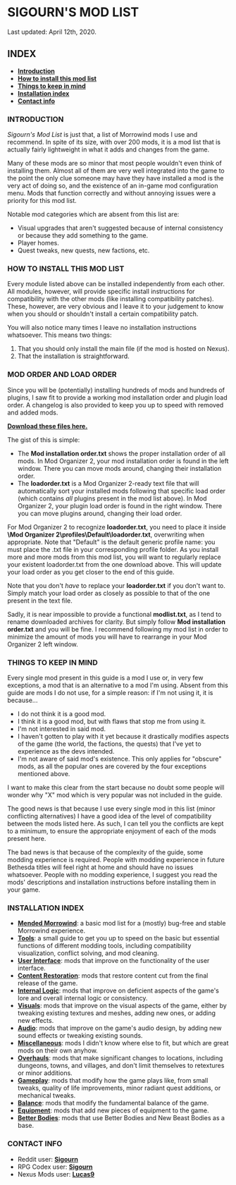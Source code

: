 # SIGOURN'S MOD LIST

Last updated: April 12th, 2020.

## INDEX

- [**Introduction**](https://github.com/Sigourn/morrowind-improved/blob/master/readme.md#introduction)
- [**How to install this mod list**](https://github.com/Sigourn/morrowind-improved/blob/master/readme.md#how-to-install-this-mod-list)
- [**Things to keep in mind**](https://github.com/Sigourn/morrowind-improved/blob/master/readme.md#things-to-keep-in-mind)
- [**Installation index**](https://github.com/Sigourn/morrowind-improved/blob/master/readme.md#installation-index)
- [**Contact info**](https://github.com/Sigourn/morrowind-improved/blob/master/readme.md#contact-info)

### INTRODUCTION

*Sigourn's Mod List* is just that, a list of Morrowind mods I use and recommend. In spite of its size, with over 200 mods, it is a mod list that is actually fairly lightweight in what it adds and changes from the game. 

Many of these mods are so minor that most people wouldn't even think of installing them. Almost all of them are very well integrated into the game to the point the only clue someone may have they have installed a mod is the very act of doing so, and the existence of an in-game mod configuration menu. Mods that function correctly and without annoying issues were a priority for this mod list.

Notable mod categories which are absent from this list are:

- Visual upgrades that aren't suggested because of internal consistency or because they add something to the game.
- Player homes.
- Quest tweaks, new quests, new factions, etc.

### HOW TO INSTALL THIS MOD LIST

Every module listed above can be installed independently from each other. All modules, however, will provide specific install instructions for compatibility with the other mods (like installing compatibility patches). These, however, are very obvious and I leave it to your judgement to know when you should or shouldn't install a certain compatibility patch.

You will also notice many times I leave no installation instructions whatsoever. This means two things:
1. That you should only install the main file (if the mod is hosted on Nexus).
2. That the installation is straightforward.

### MOD ORDER AND LOAD ORDER

Since you will be (potentially) installing hundreds of mods and hundreds of plugins, I saw fit to provide a working mod installation order and plugin load order. A changelog is also provided to keep you up to speed with removed and added mods.

[**Download these files here.**](https://www.mediafire.com/file/o2to8m74dab8bow/Sigourns_Mod_List_%28April_13th%29.zip/file)

The gist of this is simple:
- The **Mod installation order.txt** shows the proper installation order of all mods. In Mod Organizer 2, your mod installation order is found in the left window. There you can move mods around, changing their installation order.
- The **loadorder.txt** is a Mod Organizer 2-ready text file that will automatically sort your installed mods following that specific load order (which contains *all* plugins present in the mod list above). In Mod Organizer 2, your plugin load order is found in the right window. There you can move plugins around, changing their load order. 

For Mod Organizer 2 to recognize **loadorder.txt**, you need to place it inside **\Mod Organizer 2\profiles\Default\loadorder.txt**, overwriting when appropriate. Note that "Default" is the default generic profile name: you must place the .txt file in your corresponding profile folder. As you install more and more mods from this mod list, you will want to regularly replace your existent loadorder.txt from the one download above. This will update your load order as you get closer to the end of this guide.

Note that you don't *have* to replace your **loadorder.txt** if you don't want to. Simply match your load order as closely as possible to that of the one present in the text file.

Sadly, it is near impossible to provide a functional **modlist.txt**, as I tend to rename downloaded archives for clarity. But simply follow **Mod installation order.txt** and you will be fine. I recommend following my mod list in order to minimize the amount of mods you will have to rearrange in your Mod Organizer 2 left window.

### THINGS TO KEEP IN MIND

Every single mod present in this guide is a mod I use or, in very few exceptions, a mod that is an alternative to a mod I'm using. Absent from this guide are mods I do not use, for a simple reason: if I'm not using it, it is because...

- I do not think it is a good mod.
- I think it is a good mod, but with flaws that stop me from using it.
- I'm not interested in said mod.
- I haven't gotten to play with it yet because it drastically modifies aspects of the game (the world, the factions, the quests) that I've yet to experience as the devs intended.
- I'm not aware of said mod's existence. This only applies for "obscure" mods, as all the popular ones are covered by the four exceptions mentioned above.

I want to make this clear from the start because no doubt some people will wonder why "X" mod which is very popular was not included in the guide.

The good news is that because I use every single mod in this list (minor conflicting alternatives) I have a good idea of the level of compatibility between the mods listed here. As such, I can tell you the conflicts are kept to a minimum, to ensure the appropriate enjoyment of each of the mods present here.

The bad news is that because of the complexity of the guide, some modding experience is required. People with modding experience in future Bethesda titles will feel right at home and should have no issues whatsoever. People with no modding experience, I suggest you read the mods' descriptions and installation instructions before installing them in your game.

### INSTALLATION INDEX

- [**Mended Morrowind**](https://github.com/Sigourn/morrowind-improved/blob/master/mendedmw.md): a basic mod list for a (mostly) bug-free and stable Morrowind experience.
- [**Tools**](https://github.com/Sigourn/morrowind-improved/blob/master/mwtools.md): a small guide to get you up to speed on the basic but essential functions of different modding tools, including compatibility visualization, conflict solving, and mod cleaning.
- [**User Interface**](https://github.com/Sigourn/morrowind-improved/blob/master/userinterface.md): mods that improve on the functionality of the user interface.
- [**Content Restoration**](https://github.com/Sigourn/morrowind-improved/blob/master/contentrestoration.md): mods that restore content cut from the final release of the game.
- [**Internal Logic**](https://github.com/Sigourn/morrowind-improved/blob/master/internallogic.md): mods that improve on deficient aspects of the game's lore and overall internal logic or consistency.
- [**Visuals**](https://github.com/Sigourn/morrowind-improved/blob/master/visuals.md): mods that improve on the visual aspects of the game, either by tweaking existing textures and meshes, adding new ones, or adding new effects.
- [**Audio**](https://github.com/Sigourn/morrowind-improved/blob/master/audio.md): mods that improve on the game's audio design, by adding new sound effects or tweaking existing sounds.
- [**Miscellaneous**](https://github.com/Sigourn/morrowind-improved/blob/master/miscellaneous.md): mods I didn't know where else to fit, but which are great mods on their own anyhow.
- [**Overhauls**](https://github.com/Sigourn/morrowind-improved/blob/master/overhauls.md): mods that make significant changes to locations, including dungeons, towns, and villages, and don't limit themselves to retextures or minor additions.
- [**Gameplay**](https://github.com/Sigourn/morrowind-improved/blob/master/gameplay.md): mods that modify how the game plays like, from small tweaks, quality of life improvements, minor radiant quest additions, or mechanical tweaks.
- [**Balance**](https://github.com/Sigourn/morrowind-improved/blob/master/balance.md): mods that modify the fundamental balance of the game.
- [**Equipment**](https://github.com/Sigourn/morrowind-improved/blob/master/equipment.md): mods that add new pieces of equipment to the game.
- [**Better Bodies**](https://github.com/Sigourn/morrowind-improved/blob/master/betterbodies.md): mods that use Better Bodies and New Beast Bodies as a base.

### CONTACT INFO

- Reddit user: [**Sigourn**](https://www.reddit.com/user/Sigourn)
- RPG Codex user: [**Sigourn**](https://rpgcodex.net/forums/index.php?members/sigourn.21476/)
- Nexus Mods user: [**Lucas9**](https://www.nexusmods.com/morrowind/users/14600469)
